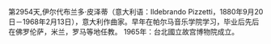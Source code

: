 第2954天,伊尔代布兰多·皮泽蒂（意大利语：Ildebrando Pizzetti，1880年9月20日－1968年2月13日），意大利作曲家。早年在帕尔马音乐学院学习，毕业后先后在佛罗伦萨，米兰，罗马等地任教。
1965年：台北國立故宫博物院成立。
